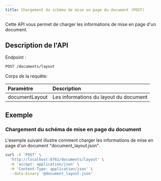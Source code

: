 ```yaml
---
title: Chargement du schéma de mise en page du document (POST)
---
```


Cette API vous permet de charger les informations de mise en page d'un document.

## Description de l'API

Endpoint :

```bash
POST /documents/layout
```

Corps de la requête:

| Paramètre      | Description                            |
|:---------------|:---------------------------------------|
| documentLayout | Les informations du layout du document |

## Exemple

### Chargement du schéma de mise en page du document

L'exemple suivant illustre comment charger les informations 
de mise en page d'un document "document_layout.json".

```bash
curl -X 'POST' \
  'http://localhost:8761/documents/layout' \
  -H 'accept: application/json' \
  -H 'Content-Type: application/json' \
  --data-binary '@document_layout.json'
```